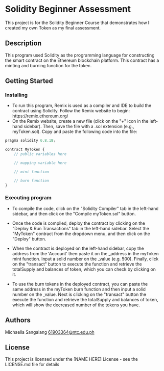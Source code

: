 # Solidity Beginner Assessment
This project is for the Solidity Beginner Course that demonstrates how I created my own Token as my final assessment.
## Description
This program used Solidity as the programming language for constructing the smart contract on the Ethereum blockchain platform. This contract has a minting and burning function for the token.
## Getting Started
### Installing
* To run this program, Remix is used as a compiler and IDE to build the contract using Solidity. Follow the Remix website to begin: https://remix.ethereum.org/
* On the Remix website, create a new file (click on the "+" icon in the left-hand sidebar). Then, save the file with a .sol extension (e.g., myToken.sol). Copy and paste the following code into the file:

```javascript
pragma solidity 0.8.18;

contract MyToken {
    // public variables here

    // mapping variable here

    // mint function

    // burn function
}
```
### Executing program
* To compile the code, click on the "Solidity Compiler" tab in the left-hand sidebar, and then click on the "Compile myToken.sol" button.

* Once the code is compiled, deploy the contract by clicking on the "Deploy & Run Transactions" tab in the left-hand sidebar. Select the "MyToken" contract from the dropdown menu, and then click on the "Deploy" button.

* When the contract is deployed on the left-hand sidebar, copy the address from the 'Account' then paste it on the _address in the myToken mint function. Input a solid number on the _value (e.g. 500). Finally, click on the "transact" button to execute the function and retrieve the totalSupply and balances of token, which you can check by clicking on it.

* To use the burn tokens in the deployed contract, you can paste the same address in the myToken burn function and then input a solid number on the _value. Next is clicking on the "transact" button the execute the function and retrieve the totalSupply and balances of token, which will show the decreased number of the tokens you have.

## Authors

Michaella Sangalang
61903364@ntc.edu.ph

## License
This project is licensed under the [NAME HERE] License - see the LICENSE.md file for details
